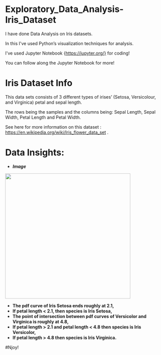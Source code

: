 # Exploratory_Data_Analysis-Iris_Dataset

I have done Data Analysis on Iris datasets.

In this I've used Python’s visualization techniques for analysis.

I've used Jupyter Notebook {https://jupyter.org/} for coding!

You can follow along the Jupyter Notebook for more!

# Iris Dataset Info

This data sets consists of 3 different types of irises’ (Setosa, Versicolour, and Virginica) petal and sepal length.

The rows being the samples and the columns being: Sepal Length, Sepal Width, Petal Length and Petal Width.

See here for more information on this dataset : https://en.wikipedia.org/wiki/Iris_flower_data_set .

# Data Insights:

* ***Image***
<img src="https://miro.medium.com/max/543/1*JBv78JuTKXNA2Wt5lm7OBg.png" width="400">

* **The pdf curve of Iris Setosa ends roughly at 2.1,**
* **If petal length < 2.1, then species is Iris Setosa,**
* **The point of intersection between pdf curves of Versicolor and Virginica is roughly at 4.8,**
* **If petal length > 2.1 and petal length < 4.8 then species is Iris Versicolor,**
* **If petal length > 4.8 then species is Iris Virginica.**


#Njoy!
